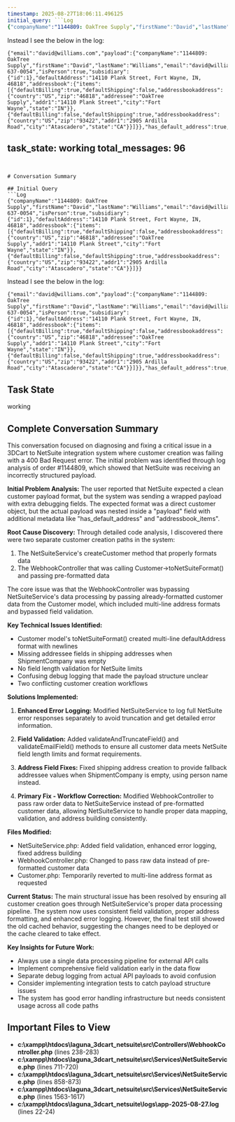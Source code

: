 ```yaml
---
timestamp: 2025-08-27T18:06:11.496125
initial_query: ```Log
{"companyName":"1144809: OakTree Supply","firstName":"David","lastName":"Williams","email":"david@williams.com","phone":"260-637-0054","isPerson":true,"subsidiary":{"id":1},"defaultAddress":"14110 Plank Street, Fort Wayne, IN, 46818","addressbook":{"items":[{"defaultBilling":true,"defaultShipping":false,"addressbookaddress":{"country":"US","zip":"46818","addressee":"OakTree Supply","addr1":"14110 Plank Street","city":"Fort Wayne","state":"IN"}},{"defaultBilling":false,"defaultShipping":true,"addressbookaddress":{"country":"US","zip":"93422","addr1":"2905 Ardilla Road","city":"Atascadero","state":"CA"}}]}}
```
Instead I see the below in the log:
```Log
{"email":"david@williams.com","payload":{"companyName":"1144809: OakTree Supply","firstName":"David","lastName":"Williams","email":"david@williams.com","phone":"260-637-0054","isPerson":true,"subsidiary":{"id":1},"defaultAddress":"14110 Plank Street, Fort Wayne, IN, 46818","addressbook":{"items":[{"defaultBilling":true,"defaultShipping":false,"addressbookaddress":{"country":"US","zip":"46818","addressee":"OakTree Supply","addr1":"14110 Plank Street","city":"Fort Wayne","state":"IN"}},{"defaultBilling":false,"defaultShipping":true,"addressbookaddress":{"country":"US","zip":"93422","addr1":"2905 Ardilla Road","city":"Atascadero","state":"CA"}}]}},"has_default_address":true,"has_addressbook":true,"addressbook_items":2}
```
task_state: working
total_messages: 96
---
```


# Conversation Summary

## Initial Query
```Log
{"companyName":"1144809: OakTree Supply","firstName":"David","lastName":"Williams","email":"david@williams.com","phone":"260-637-0054","isPerson":true,"subsidiary":{"id":1},"defaultAddress":"14110 Plank Street, Fort Wayne, IN, 46818","addressbook":{"items":[{"defaultBilling":true,"defaultShipping":false,"addressbookaddress":{"country":"US","zip":"46818","addressee":"OakTree Supply","addr1":"14110 Plank Street","city":"Fort Wayne","state":"IN"}},{"defaultBilling":false,"defaultShipping":true,"addressbookaddress":{"country":"US","zip":"93422","addr1":"2905 Ardilla Road","city":"Atascadero","state":"CA"}}]}}
```
Instead I see the below in the log:
```Log
{"email":"david@williams.com","payload":{"companyName":"1144809: OakTree Supply","firstName":"David","lastName":"Williams","email":"david@williams.com","phone":"260-637-0054","isPerson":true,"subsidiary":{"id":1},"defaultAddress":"14110 Plank Street, Fort Wayne, IN, 46818","addressbook":{"items":[{"defaultBilling":true,"defaultShipping":false,"addressbookaddress":{"country":"US","zip":"46818","addressee":"OakTree Supply","addr1":"14110 Plank Street","city":"Fort Wayne","state":"IN"}},{"defaultBilling":false,"defaultShipping":true,"addressbookaddress":{"country":"US","zip":"93422","addr1":"2905 Ardilla Road","city":"Atascadero","state":"CA"}}]}},"has_default_address":true,"has_addressbook":true,"addressbook_items":2}
```

## Task State
working

## Complete Conversation Summary
This conversation focused on diagnosing and fixing a critical issue in a 3DCart to NetSuite integration system where customer creation was failing with a 400 Bad Request error. The initial problem was identified through log analysis of order #1144809, which showed that NetSuite was receiving an incorrectly structured payload.

**Initial Problem Analysis:**
The user reported that NetSuite expected a clean customer payload format, but the system was sending a wrapped payload with extra debugging fields. The expected format was a direct customer object, but the actual payload was nested inside a "payload" field with additional metadata like "has_default_address" and "addressbook_items".

**Root Cause Discovery:**
Through detailed code analysis, I discovered there were two separate customer creation paths in the system:
1. The NetSuiteService's createCustomer method that properly formats data
2. The WebhookController that was calling Customer->toNetSuiteFormat() and passing pre-formatted data

The core issue was that the WebhookController was bypassing NetSuiteService's data processing by passing already-formatted customer data from the Customer model, which included multi-line address formats and bypassed field validation.

**Key Technical Issues Identified:**
- Customer model's toNetSuiteFormat() created multi-line defaultAddress format with newlines
- Missing addressee fields in shipping addresses when ShipmentCompany was empty
- No field length validation for NetSuite limits
- Confusing debug logging that made the payload structure unclear
- Two conflicting customer creation workflows

**Solutions Implemented:**

1. **Enhanced Error Logging:** Modified NetSuiteService to log full NetSuite error responses separately to avoid truncation and get detailed error information.

2. **Field Validation:** Added validateAndTruncateField() and validateEmailField() methods to ensure all customer data meets NetSuite field length limits and format requirements.

3. **Address Field Fixes:** Fixed shipping address creation to provide fallback addressee values when ShipmentCompany is empty, using person name instead.

4. **Primary Fix - Workflow Correction:** Modified WebhookController to pass raw order data to NetSuiteService instead of pre-formatted customer data, allowing NetSuiteService to handle proper data mapping, validation, and address building consistently.

**Files Modified:**
- NetSuiteService.php: Added field validation, enhanced error logging, fixed address building
- WebhookController.php: Changed to pass raw data instead of pre-formatted customer data
- Customer.php: Temporarily reverted to multi-line address format as requested

**Current Status:**
The main structural issue has been resolved by ensuring all customer creation goes through NetSuiteService's proper data processing pipeline. The system now uses consistent field validation, proper address formatting, and enhanced error logging. However, the final test still showed the old cached behavior, suggesting the changes need to be deployed or the cache cleared to take effect.

**Key Insights for Future Work:**
- Always use a single data processing pipeline for external API calls
- Implement comprehensive field validation early in the data flow
- Separate debug logging from actual API payloads to avoid confusion
- Consider implementing integration tests to catch payload structure issues
- The system has good error handling infrastructure but needs consistent usage across all code paths

## Important Files to View

- **c:\xampp\htdocs\laguna_3dcart_netsuite\src\Controllers\WebhookController.php** (lines 238-283)
- **c:\xampp\htdocs\laguna_3dcart_netsuite\src\Services\NetSuiteService.php** (lines 711-720)
- **c:\xampp\htdocs\laguna_3dcart_netsuite\src\Services\NetSuiteService.php** (lines 858-873)
- **c:\xampp\htdocs\laguna_3dcart_netsuite\src\Services\NetSuiteService.php** (lines 1563-1617)
- **c:\xampp\htdocs\laguna_3dcart_netsuite\logs\app-2025-08-27.log** (lines 22-24)

